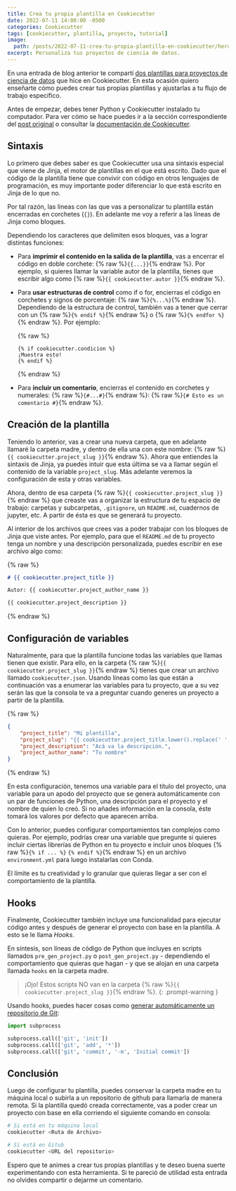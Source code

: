 ```yaml
---
title: Crea tu propia plantilla en Cookiecutter
date: 2022-07-11 14:00:00 -0500
categories: Cookiecutter
tags: [cookiecutter, plantilla, proyecto, tutorial]
image: 
  path: /posts/2022-07-11-crea-tu-propia-plantilla-en-cookiecutter/hero.jpg
excerpt: Personaliza tus proyectos de ciencia de datos.
---
```


En una entrada de blog anterior te compartí [dos plantillas para proyectos de ciencia de datos](https://www.camartinezbu.com/posts/plantillas-para-proyectos-de-ciencia-de-datos/) que hice en Cookiecutter. En esta ocasión quiero enseñarte cómo puedes crear tus propias plantillas y ajustarlas a tu flujo de trabajo específico.

Antes de empezar, debes tener Python y Cookiecutter instalado tu computador. Para ver cómo se hace puedes ir a la sección correspondiente del [post original](https://www.camartinezbu.com/posts/plantillas-para-proyectos-de-ciencia-de-datos/#instalación) o consultar la [documentación de Cookiecutter](https://cookiecutter.readthedocs.io/en/latest/installation.html).

## Sintaxis

Lo primero que debes saber es que Cookiecutter usa una sintaxis especial que viene de Jinja, el motor de plantillas en el que está escrito. Dado que el código de la plantilla tiene que convivir con código en otros lenguajes de programación, es muy importante poder diferenciar lo que está escrito en Jinja de lo que no.

Por tal razón, las lineas con las que vas a personalizar tu plantilla están encerradas en corchetes (`{}`). En adelante me voy a referir a las líneas de Jinja como bloques.

Dependiendo los caracteres que delimiten esos bloques, vas a lograr distintas funciones:

- Para **imprimir el contenido en la salida de la plantilla**, vas a encerrar el código en doble corchete: {% raw %}`{{...}}`{% endraw %}. Por ejemplo, si quieres llamar la variable autor de la plantilla, tienes que escribir algo como {% raw %}`{{ cookiecutter.autor }}`{% endraw %}.

- Para **usar estructuras de control** como if o for, encierras el código en corchetes y signos de porcentaje: {% raw %}`{%...%}`{% endraw %}. Dependiendo de la estructura de control, también vas a tener que cerrar con un {% raw %}`{% endif %}`{% endraw %} o {% raw %}`{% endfor %}`{% endraw %}. Por ejemplo:

   {% raw %}
  ```jinja
  {% if cookiecutter.condicion %}
  ¡Muestra esto!
  {% endif %}
  ```
   {% endraw %}
  

- Para **incluir un comentario**, encierras el contenido en corchetes y numerales: {% raw %}`{#...#}`{% endraw %}: {% raw %}`{# Esto es un comentario #}`{% endraw %}.

## Creación de la plantilla

Teniendo lo anterior, vas a crear una nueva carpeta, que en adelante llamaré la carpeta madre, y dentro de ella una con este nombre: {% raw %}`{{ cookiecutter.project_slug }}`{% endraw %}. Ahora que entiendes la sintaxis de Jinja, ya puedes intuir que esta última se va a llamar según el contenido de la variable `project_slug`. Más adelante veremos la configuración de esta y otras variables.

Ahora, dentro de esa carpeta {% raw %}`{{ cookiecutter.project_slug }}`{% endraw %} que creaste vas a organizar la estructura de tu espacio de trabajo: carpetas y subcarpetas, `.gitignore`, un `README.md`, cuadernos de jupyter, etc. A partir de ésta es que se generará tu proyecto.

Al interior de los archivos que crees vas a poder trabajar con los bloques de Jinja que viste antes. Por ejemplo, para que el `README.md` de tu proyecto tenga un nombre y una descripción personalizada, puedes escribir en ese archivo algo como:

{% raw %}
```md
# {{ cookiecutter.project_title }}

Autor: {{ cookiecutter.project_author_name }}

{{ cookiecutter.project_description }}
```
{% endraw %}

## Configuración de variables

Naturalmente, para que la plantilla funcione todas las variables que llamas tienen que existir. Para ello, en la carpeta {% raw %}`{{ cookiecutter.project_slug }}`{% endraw %} tienes que crear un archivo llamado `cookiecutter.json`. Usando líneas como las que están a continuación vas a enumerar las variables para tu proyecto, que a su vez serán las que la consola te va a preguntar cuando generes un proyecto a partir de la plantilla.

{% raw %}
```json
{
	"project_title": "Mi plantilla",
	"project_slug": "{{ cookiecutter.project_title.lower().replace(' ', '_').replace('-', '_') }}",
	"project_description": "Acá va la descripción.",
	"project_author_name": "Tu nombre"
}
```
{% endraw %}

En esta configuración, tenemos una variable para el título del proyecto, una variable para un apodo del proyecto que se genera automáticamente con un par de funciones de Python, una descripción para el proyecto y el nombre de quien lo creó. Si no añades información en la consola, éste tomará los valores por defecto que aparecen arriba.

Con lo anterior, puedes configurar comportamientos tan complejos como quieras. Por ejemplo, podrías crear una variable que pregunte si quieres incluir ciertas librerías de Python en tu proyecto e incluir unos bloques {% raw %}`{% if ... %}` `{% endif %}`{% endraw %} en un archivo `environment.yml` para luego instalarlas con Conda.

El límite es tu creatividad y lo granular que quieras llegar a ser con el comportamiento de la plantilla.

## Hooks

Finalmente, Cookiecutter también incluye una funcionalidad para ejecutar código antes y después de generar el proyecto con base en la plantilla. A esto se le llama _Hooks_.

En síntesis, son líneas de código de Python que incluyes en scripts llamados `pre_gen_project.py` o `post_gen_project.py` - dependiendo el comportamiento que quieras que hagan - y que se alojan en una carpeta llamada `hooks` en la carpeta madre.

> ¡Ojo! Estos scripts NO van en la carpeta {% raw %}`{{ cookiecutter.project_slug }}`{% endraw %}.
{: .prompt-warning }

Usando hooks, puedes hacer cosas como [generar automáticamente un repositorio de Git](https://stackoverflow.com/questions/38556622/create-a-git-versioned-project-with-cookiecutter):

```python
import subprocess

subprocess.call(['git', 'init'])
subprocess.call(['git', 'add', '*'])
subprocess.call(['git', 'commit', '-m', 'Initial commit'])
```

## Conclusión

Luego de configurar tu plantilla, puedes conservar la carpeta madre en tu máquina local o subirla a un repositorio de github para llamarla de manera remota. Si la plantilla quedó creada correctamente, vas a poder crear un proyecto con base en ella corriendo el siguiente comando en consola:

```bash
# Si está en tu máquina local
cookiecutter <Ruta de Archivo>

# Si está en Gitub
cookiecutter <URL del repositorio>
```

Espero que te animes a crear tus propias plantillas y te deseo buena suerte experimentando con esta herramienta. Si te pareció de utilidad esta entrada no olvides compartir o dejarme un comentario.
